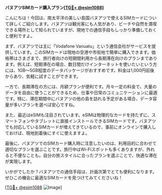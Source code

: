 **バヌアツSIMカード購入プラン[[TG💪+ @esim1088](https://t.me/s/esim1088)]**

こんにちは！今回は、南太平洋の美しい島国バヌアツで使えるSIMカードについて詳しくご紹介します。バヌアツは観光客にも人気があり、ビーチや自然を満喫できる場所として知られていますが、現地での通信手段もしっかり準備しておくと便利ですよ。

まず、バヌアツでは主に「Vodafone Vanuatu」という通信会社がサービスを提供しています。このSIMカードは現地の空港や市街地で簡単に購入できます。価格帯はさまざまで、旅行者向けの短期間利用から長期滞在向けのプランまであります。例えば、短期滞在の場合、数日間だけインターネットを使いたいという方には、1GB～5GB程度のデータパッケージがおすすめです。料金は1,000円前後からあり、気軽に試すことができます。

一方で、長期滞在の方には、月額プランが便利です。月々一定の料金で、大量のデータを自由に使うことができるため、仕事や日常のコミュニケーションに最適です。特に、滞在期間中にバヌアツの他の島を訪れる予定がある場合、データ容量が多いプランを選べば安心ですね。

また、最近はeSIMも注目されています。eSIMは物理的なカードを持たずに、スマートフォンやタブレットに直接インストールできるSIMカードです。バヌアツでも対応しているSIMカードが増えてきているので、事前にオンラインで購入しておけば、現地到着後にすぐに使えますよ。

最後に、バヌアツでのSIMカード購入時に注意したいのは、利用目的に合わせて適切なプランを選ぶことです。旅行中はWi-Fiスポットも多くありますが、外れると不便なことも。自分の旅スタイルに合ったプランを選ぶことで、快適な滞在が実現します。

いかがでしたか？バヌアツでの通信手段は、計画次第でとても便利になります。ぜひこの機会に最適なSIMカードを見つけてみてくださいね！

[[TG💪+ @esim1088](https://t.me/s/esim1088) ![Image](https://i.postimg.cc/Y0z9fWf4/image.png)]
